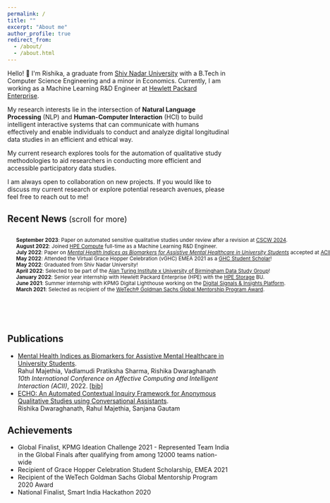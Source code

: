 ```yaml
---
permalink: /
title: ""
excerpt: "About me"
author_profile: true
redirect_from: 
  - /about/
  - /about.html
---
```


Hello! 👋 I'm Rishika, a graduate from [Shiv Nadar University](https://snu.edu.in/programs/btech-in-computer-science-engineering/) with a B.Tech in Computer Science Engineering and a minor in Economics. Currently, I am working as a Machine Learning R&D Engineer at [Hewlett Packard Enterprise](https://www.hpe.com/in/en/compute.html?jumpid=ps_n1q8y6im2_aid-520074550&ef_id=Cj0KCQjw4vKpBhCZARIsAOKHoWR-Aj5JEfEv-b70lxhEsGR4qCwlWc85-gBV2Dz246g4q2WppgJ-nvoaAntxEALw_wcB:G:s&s_kwcid=AL!13472!3!657075069960!e!!g!!hpe%20compute!19913506792!148246418066&).

My research interests lie in the intersection of **Natural Language Processing** (NLP) and **Human-Computer Interaction** (HCI) to build intelligent interactive systems that can communicate with humans effectively and enable individuals to conduct and analyze digital longitudinal data studies in an efficient and ethical way. 

My current research explores tools for the automation of qualitative study methodologies to aid researchers in conducting more efficient and accessible participatory data studies.

I am always open to collaboration on new projects. If you would like to discuss my current research or explore potential research avenues, please feel free to reach out to me!


## Recent News <span style="font-size: smaller; font-weight: normal;">(scroll for more)</span>
<div style="width: 800px; height: 200px; overflow: auto; font-size: smaller; ">
<ul>
    <strong>September 2023</strong>: Paper on automated sensitive qualitative studies under review after a revision at <a href="https://cscw.acm.org/2024/">CSCW 2024</a>.<br>
    <strong>August 2022</strong>: Joined <a href="https://www.hpe.com/in/en/compute.html?jumpid=ps_n1q8y6im2_aid-520074550&ef_id=Cj0KCQjw4vKpBhCZARIsAOKHoWQXHniVf189y4-N_ZR73lKUn9KmNZlZ_rhm0PZGZCKwBR68fUj6vckaAotDEALw_wcB:G:s&s_kwcid=AL!13472!3!657075069960!e!!g!!hpe%20compute!19913506792!148246418066&">HPE Compute</a> full-time as a Machine Learning R&D Engineer. <br>
    <strong>July 2022</strong>: Paper on <a href="https://ieeexplore.ieee.org/abstract/document/9953847"><em>Mental Health Indices as Biomarkers for Assistive Mental Healthcare in University Students</em></a> accepted at <a href="https://acii-conf.net/2022/">ACII 2022</a>.<br>
    <strong>May 2022</strong>: Attended the Virtual Grace Hopper Celebration (vGHC) EMEA 2021 as a <a href="https://ghc.anitab.org/ghc-emea-home/student-scholarships">GHC Student Scholar</a>! <br>
    <strong>May 2022</strong>: Graduated from Shiv Nadar University!<br>
    <strong>April 2022</strong>: Selected to be part of the <a href="https://www.birmingham.ac.uk/research/data-science/turing/dsg-participate.aspx">Alan Turing Institute x University of Birmingham Data Study Group</a>!<br>
    <strong>January 2022</strong>: Senior year internship with Hewlett Packard Enterprise (HPE) with the <a href="https://www.hpe.com/in/en/storage.html?jumpid=ps_wjhuvxh1w_aid-520074550&ef_id=Cj0KCQjw4vKpBhCZARIsAOKHoWRBGArA0MM0DnHr_p7WdwrgxtXIChcxMamt8NAC4SQLb57SuwA8MWcaAvL1EALw_wcB:G:s&s_kwcid=AL!13472!3!653027996876!e!!g!!hpe%20storage!19913506792!147852216699&">HPE Storage</a> BU.<br>
    <strong>June 2021</strong>: Summer internship with KPMG Digital Lighthouse working on the <a href="https://dsip.kpmg.com/">Digital Signals & Insights Platform</a>.<br>
    <strong>March 2021</strong>: Selected as recipient of the <a href="https://www.iie.org/programs/wetech/stem-scholarships-for-women/goldman-sachs-scholarship/">WeTech® Goldman Sachs Global Mentorship Program Award</a>.
  </ul>
</div>

## Publications


<ul>
<li><a href="https://ieeexplore.ieee.org/abstract/document/9953847">Mental Health Indices as Biomarkers for Assistive Mental Healthcare in University Students</a>.<br>Rahul Majethia, Vadlamudi Pratiksha Sharma, Rishika Dwaraghanath <i>10th International Conference on Affective Computing and Intelligent Interaction (ACII)</i>, 2022. [<a href="javascript:copy(div0, bib0)">bib</a>]<br>
<div id="div0"></div><div id="bib0" style="display:none">
<div class="bib">
<pre>
        @inproceedings{majethia2022mental,
                title={Mental Health Indices as Biomarkers for Assistive Mental Healthcare in University Students},
                author={Majethia, Rahul and Sharma, Vadlamudi Pratiksha and Dwaraghanath, Rishika},
                booktitle={2022 10th International Conference on Affective Computing and Intelligent Interaction (ACII)},
                pages={1--8},
                year={2022},
                organization={IEEE}
              }
</pre>
</div>
</div> </li>

<li><a href="/publications/CSCW2024_ECHO_Paper.pdf">ECHO: An Automated Contextual Inquiry Framework for Anonymous Qualitative Studies using Conversational Assistants</a>.<br>Rishika Dwaraghanath, Rahul Majethia, Sanjana Gautam<br>
</li>
</ul>

## Achievements
- Global Finalist, KPMG Ideation Challenge 2021 - Represented Team India in the Global Finals after qualifying from among 12000 teams nation-wide
- Recipient of Grace Hopper Celebration Student Scholarship, EMEA 2021
- Recipient of the WeTech Goldman Sachs Global Mentorship Program 2020 Award
- National Finalist, Smart India Hackathon 2020


